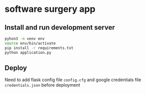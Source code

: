 # software surgery app

## Install and run development server 

```bash
pyhon3 -m venv env
source env/bin/activate
pip install -r requirements.txt
python application.py
```

## Deploy

Need to add flask config file `config.cfg` and google credentials file 
`credentials.json` before deployment
